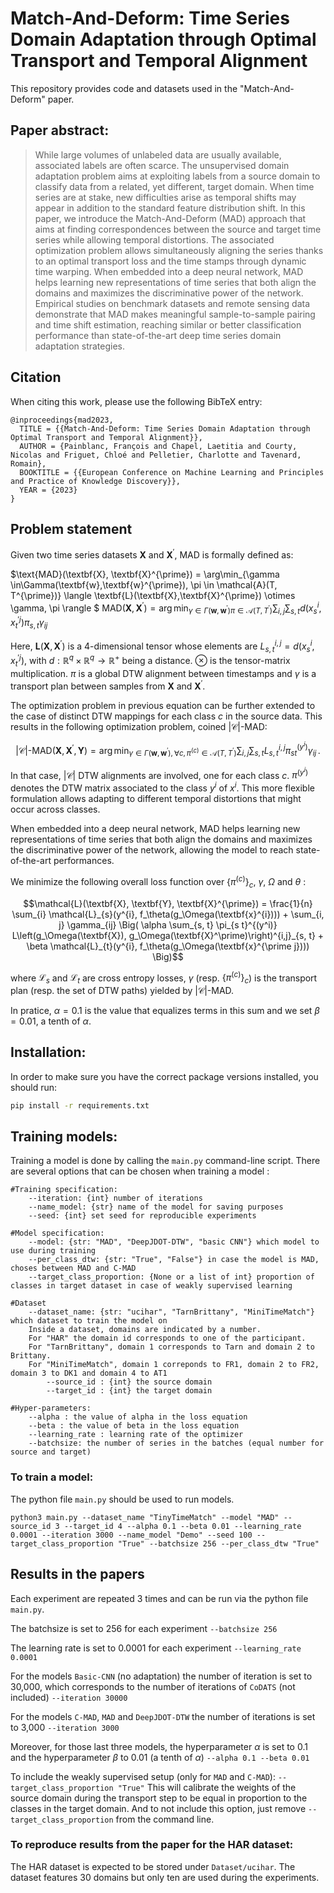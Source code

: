 # Match-And-Deform: Time Series Domain Adaptation through Optimal Transport and Temporal Alignment

This repository provides code and datasets used in the "Match-And-Deform" paper.

## Paper abstract: 

> While large volumes of unlabeled data are usually available, associated labels are often scarce. The unsupervised domain adaptation problem aims at exploiting labels from a source domain to classify data from a related, yet different, target domain.
> When time series are at stake, new difficulties arise as temporal shifts may appear in addition to the standard feature distribution shift.
> In this paper, we introduce the Match-And-Deform (MAD) approach that aims at finding correspondences between the source and target time series while allowing temporal distortions. The associated optimization problem allows simultaneously aligning the series thanks to an optimal transport loss and the time stamps through dynamic time warping. When embedded into a deep neural network, MAD helps learning new representations of time series that both align the domains and maximizes the discriminative power of the network.
> Empirical studies on benchmark datasets and remote sensing data demonstrate that MAD makes meaningful sample-to-sample pairing and time shift estimation, reaching similar or better classification performance than state-of-the-art deep time series domain adaptation strategies.

## Citation

When citing this work, please use the following BibTeX entry:

```
@inproceedings{mad2023,
  TITLE = {{Match-And-Deform: Time Series Domain Adaptation through Optimal Transport and Temporal Alignment}},
  AUTHOR = {Painblanc, François and Chapel, Laetitia and Courty, Nicolas and Friguet, Chloé and Pelletier, Charlotte and Tavenard, Romain},
  BOOKTITLE = {{European Conference on Machine Learning and Principles and Practice of Knowledge Discovery}},
  YEAR = {2023}
}
```

## Problem statement

Given two time series datasets $\textbf{X}$ and $\textbf{X}^{\prime}$, MAD is formally defined as:

$\text{MAD}(\textbf{X}, \textbf{X}^{\prime}) =  \arg\min_{\gamma \in\Gamma(\textbf{w},\textbf{w}^{\prime}), \pi \in \mathcal{A}(T, T^{\prime})} \langle \textbf{L}(\textbf{X},\textbf{X}^{\prime}) \otimes \gamma, \pi \rangle  $
$\text{MAD}(\textbf{X}, \textbf{X}^{\prime}) = \arg\min_{\gamma \in\Gamma(\textbf{w},\textbf{w}^{\prime})  \pi \in \mathcal{A}(T, T^{\prime})} \sum_{i,j} \sum_{s,t} d(x^i_s, x_t^{\prime j}) \pi_{s, t} \gamma_{ij}$

Here, $\textbf{L}(\textbf{X},\textbf{X}^{\prime})$ is a 4-dimensional tensor whose elements are $L^{i,j}_{s,t}=d(x^i_s,x^{\prime j}_t)$, with $d : \mathbb{R}^q \times \mathbb{R}^q \rightarrow \mathbb{R}^+$ being a distance.
$\otimes$ is the tensor-matrix multiplication. $\pi$ is a global DTW alignment between timestamps and $\gamma$ is a transport plan between samples from $\textbf{X}$ and $\textbf{X}^{\prime}$.

The optimization problem in previous equation can be further extended to the case of distinct DTW mappings for each class $c$ in the source data. This results in the following optimization problem, coined $|\mathcal{C}|\text{-MAD}$:

$$
 |\mathcal{C}|\text{-MAD}(\textbf{X}, \textbf{X}^\prime, \textbf{Y}) =
      \arg\min_{\gamma \in \Gamma(\textbf{w},\textbf{w}^{\prime}),  \forall c, \pi^{(c)} \in \mathcal{A}(T, T^{\prime})} \sum_{i,j} \sum_{s,t} L^{i,j}_{s,t}
      \pi^{(y^i)}_{s t} \gamma_{ij} \, .
$$     

In that case, $|\mathcal{C}|$ DTW alignments are involved, one for each class $c$. $\pi^{(y^i)}$ denotes the DTW matrix associated to the class $y^i$ of $x^i$.
This more flexible formulation allows adapting to different temporal distortions that might occur across classes.

When embedded into a deep neural network, MAD helps learning new representations of time series that both align the domains and maximizes the discriminative power of the network, allowing the model to reach state-of-the-art performances.

We minimize the following overall loss function  over $\{\pi^{(c)}\}_c$, $\gamma$, $\Omega$ and $\theta$ :

$$\mathcal{L}(\textbf{X}, \textbf{Y}, \textbf{X}^{\prime}) =
\frac{1}{n} \sum_{i} \mathcal{L}_{s}(y^{i}, f_\theta(g_\Omega(\textbf{x}^{i}))) +
\sum_{i, j} \gamma_{ij} \Big( \alpha \sum_{s, t} \pi_{s t}^{(y^i)}
L\left(g_\Omega(\textbf{X}), g_\Omega(\textbf{X}^\prime)\right)^{i,j}_{s, t} + \beta \mathcal{L}_{t}(y^{i}, f_\theta(g_\Omega(\textbf{x}^{\prime j}))) \Big)$$


where $\mathcal{L}_s$ and $\mathcal{L}_t$ are cross entropy losses, $\gamma$ (resp. $\{\pi^{(c)}\}_c$) is the transport plan (resp. the set of DTW paths) yielded by $|\mathcal{C}|\text{-MAD}$.

In pratice, $\alpha = 0.1$ is the value that equalizes terms in this sum and we set $\beta = 0.01$, a tenth of $\alpha$.


## Installation:

In order to make sure you have the correct package versions installed, you should run:

```bash
pip install -r requirements.txt
```

## Training models:

Training a model is done by calling the `main.py` command-line script.
There are several options that can be chosen when training a model :

```{python}
#Training specification:
    --iteration: {int} number of iterations
    --name_model: {str} name of the model for saving purposes
    --seed: {int} set seed for reproducible experiments

#Model specification:
    --model: {str: "MAD", "DeepJDOT-DTW", "basic CNN"} which model to use during training
    --per_class_dtw: {str: "True", "False"} in case the model is MAD, choses between MAD and C-MAD
    --target_class_proportion: {None or a list of int} proportion of classes in target dataset in case of weakly supervised learning

#Dataset
    --dataset_name: {str: "ucihar", "TarnBrittany", "MiniTimeMatch"} which dataset to train the model on
    Inside a dataset, domains are indicated by a number. 
    For "HAR" the domain id corresponds to one of the participant. 
    For "TarnBrittany", domain 1 corresponds to Tarn and domain 2 to Brittany.
    For "MiniTimeMatch", domain 1 correponds to FR1, domain 2 to FR2, domain 3 to DK1 and domain 4 to AT1
        --source_id : {int} the source domain
        --target_id : {int} the target domain

#Hyper-parameters:
    --alpha : the value of alpha in the loss equation
    --beta : the value of beta in the loss equation
    --learning_rate : learning rate of the optimizer
    --batchsize: the number of series in the batches (equal number for source and target)
```

### To train a model:

The python file `main.py` should be used to run models.

```{python}
python3 main.py --dataset_name "TinyTimeMatch" --model "MAD" --source_id 3 --target_id 4 --alpha 0.1 --beta 0.01 --learning_rate 0.0001 --iteration 3000 --name_model "Demo" --seed 100 --target_class_proportion "True" --batchsize 256 --per_class_dtw "True"
```

## Results in the papers

Each experiment are repeated 3 times and can be run via the python file `main.py`.

The batchsize is set to 256 for each experiment `--batchsize 256`

The learning rate is set to 0.0001 for each experiment `--learning_rate 0.0001`

For the models `Basic-CNN` (no adaptation) the number of iteration is set to 30,000, which corresponds to the number of iterations of `CoDATS` (not included) `--iteration 30000`

For the models `C-MAD`, `MAD` and `DeepJDOT-DTW` the number of iterations is set to 3,000 `--iteration 3000`

Moreover, for those last three models, the hyperparameter $\alpha$ is set to 0.1 and the hyperparameter $\beta$ to 0.01 (a tenth of $\alpha$) `--alpha 0.1 --beta 0.01`

To include the weakly supervised setup (only for `MAD` and `C-MAD`): `--target_class_proportion "True"`
This will calibrate the weights of the source domain during the transport step to be equal in proportion to the classes in the target domain.
And to not include this option, just remove `--target_class_proportion` from the command line.

### To reproduce results from the paper for the HAR dataset:

The HAR dataset is expected to be stored under `Dataset/ucihar`.
The dataset features 30 domains but only ten are used during the experiments.
